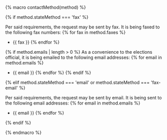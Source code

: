 {% macro contactMethod(method) %}

{% if method.stateMethod === 'fax' %} 

  Per said requirements, the request may be sent by fax.  It is being faxed to the following fax numbers:
  {% for fax in method.faxes %}
  - {{ fax }}
  {% endfor %}

  {% if method.emails | length > 0 %}
  As a convenience to the elections official, it is being emailed to the following email addresses:
  {% for email in method.emails %}
  - {{ email }}
  {% endfor %}
  {% endif %}

{% elif method.stateMethod === 'email' or  method.stateMethod === 'fax-email' %} 

  Per said requirements, the request may be sent by email.  It is being sent to the following email addresses:
  {% for email in method.emails %}
  - {{ email }}
  {% endfor %}

{% endif %}

{% endmacro %}
